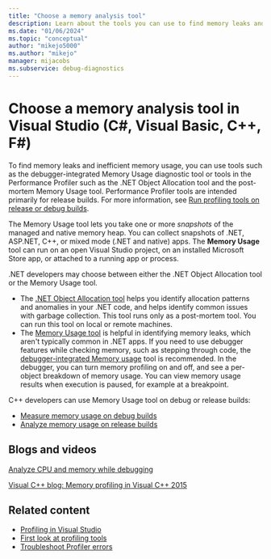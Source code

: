 ```yaml
---
title: "Choose a memory analysis tool"
description: Learn about the tools you can use to find memory leaks and inefficient memory usage, tools such as the Memory Usage tool and the .NET Object Allocation tool.
ms.date: "01/06/2024"
ms.topic: "conceptual"
author: "mikejo5000"
ms.author: "mikejo"
manager: mijacobs
ms.subservice: debug-diagnostics
---
```

# Choose a memory analysis tool in Visual Studio (C#, Visual Basic, C++, F#)

To find memory leaks and inefficient memory usage, you can use tools such as the debugger-integrated Memory Usage diagnostic tool or tools in the Performance Profiler such as the .NET Object Allocation tool and the post-mortem Memory Usage tool. Performance Profiler tools are intended primarily for release builds. For more information, see [Run profiling tools on release or debug builds](../profiling/running-profiling-tools-with-or-without-the-debugger.md).

The Memory Usage tool lets you take one or more *snapshots* of the managed and native memory heap. You can collect snapshots of .NET, ASP.NET, C++, or mixed mode (.NET and native) apps. The **Memory Usage** tool can run on an open Visual Studio project, on an installed Microsoft Store app, or attached to a running app or process.

.NET developers may choose between either the .NET Object Allocation tool or the Memory Usage tool.

- The [.NET Object Allocation tool](../profiling/dotnet-alloc-tool.md) helps you identify allocation patterns and anomalies in your .NET code, and helps identify common issues with garbage collection. This tool runs only as a post-mortem tool. You can run this tool on local or remote machines.
- The [Memory Usage tool](../profiling/memory-usage-without-debugging2.md) is helpful in identifying memory leaks, which aren't typically common in .NET apps. If you need to use debugger features while checking memory, such as stepping through code, the [debugger-integrated Memory usage](../profiling/memory-usage.md) tool is recommended. In the debugger, you can turn memory profiling on and off, and see a per-object breakdown of memory usage. You can view memory usage results when execution is paused, for example at a breakpoint.

C++ developers can use Memory Usage tool on debug or release builds:

- [Measure memory usage on debug builds](../profiling/memory-usage.md)
- [Analyze memory usage on release builds](../profiling/memory-usage-without-debugging2.md)

## Blogs and videos

[Analyze CPU and memory while debugging](https://devblogs.microsoft.com/visualstudio/analyze-cpu-memory-while-debugging/)

[Visual C++ blog: Memory profiling in Visual C++ 2015](https://devblogs.microsoft.com/cppblog/memory-profiling-in-visual-c-2015/)

## Related content

- [Profiling in Visual Studio](../profiling/index.yml)
- [First look at profiling tools](../profiling/profiling-feature-tour.md)
- [Troubleshoot Profiler errors](../profiling/troubleshoot-profiler-errors.md)
